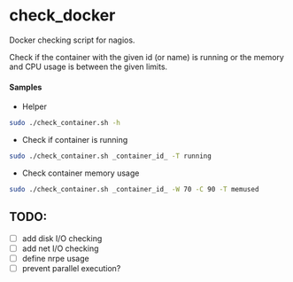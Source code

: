 check_docker
=========
Docker checking script for nagios.

Check if the container with the given id (or name) is running or the memory and CPU usage is between the given limits.

#### Samples

- Helper
```sh
sudo ./check_container.sh -h 
```
- Check if container is running
```sh
sudo ./check_container.sh _container_id_ -T running 
```
- Check container memory usage
```sh
sudo ./check_container.sh _container_id_ -W 70 -C 90 -T memused
```


TODO:
-----
- [ ] add disk I/O checking
- [ ] add net I/O checking
- [ ] define nrpe usage
- [ ] prevent parallel execution?
